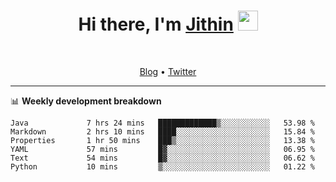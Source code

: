 <h1 align="center">Hi there, I'm <a href="https://jithset.github.io/" target="_blank">Jithin</a> <img
src="https://github.com/blackcater/blackcater/raw/main/images/Hi.gif" height="32" /></h1>

<br />

<p align="center">
  <a href="https://jithset.github.io">Blog</a> •
  <a href="https://twitter.com/jithset">Twitter</a>
</p>

---

📊 **Weekly development breakdown**

<!--START_SECTION:waka-->

```text
Java             7 hrs 24 mins   █████████████▒░░░░░░░░░░░   53.98 %
Markdown         2 hrs 10 mins   ████░░░░░░░░░░░░░░░░░░░░░   15.84 %
Properties       1 hr 50 mins    ███▒░░░░░░░░░░░░░░░░░░░░░   13.38 %
YAML             57 mins         █▓░░░░░░░░░░░░░░░░░░░░░░░   06.95 %
Text             54 mins         █▓░░░░░░░░░░░░░░░░░░░░░░░   06.62 %
Python           10 mins         ▒░░░░░░░░░░░░░░░░░░░░░░░░   01.22 %
```

<!--END_SECTION:waka-->

